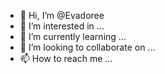 - 👋 Hi, I’m @Evadoree
- 👀 I’m interested in ...
- 🌱 I’m currently learning ...
- 💞️ I’m looking to collaborate on ...
- 📫 How to reach me ...

<!---
Evadoree/Evadoree is a ✨ special ✨ repository because its `README.md` (this file) appears on your GitHub profile.
You can click the Preview link to take a look at your changes.
--->
